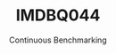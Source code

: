 ---
layout: default
title: IMDBQ044
subtitle: Continuous Benchmarking
selected: IMDB
expanded: Benchmarking
benchmark: /individual_results/IMDBQ044.html
---